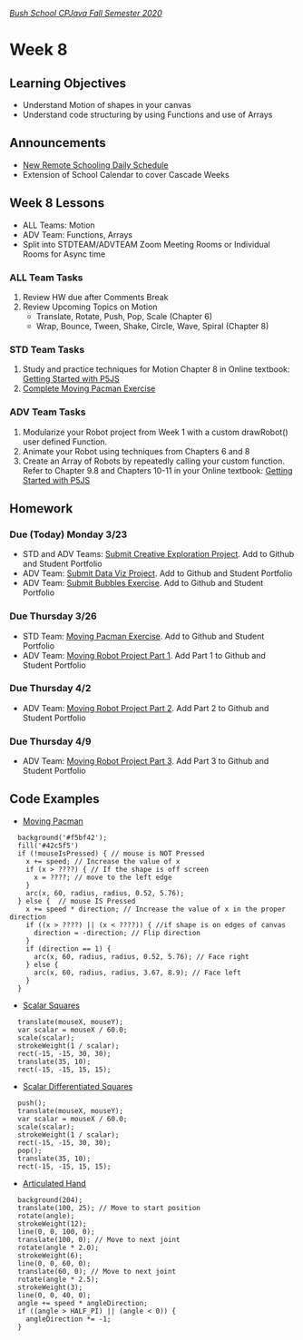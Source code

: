 [_Bush School CPJava Fall Semester 2020_](https://chandrunarayan.github.io/cpjava/)

# Week 8

## Learning Objectives
* Understand Motion of shapes in your canvas
* Understand code structuring by using Functions and use of Arrays

## Announcements
* [New Remote Schooling Daily Schedule](https://bush.myschoolapp.com/ftpimages/409/download/download_4431973.pdf)
* Extension of School Calendar to cover Cascade Weeks

## Week 8 Lessons
* ALL Teams: Motion
* ADV Team:  Functions, Arrays
* Split into STDTEAM/ADVTEAM Zoom Meeting Rooms or Individual Rooms for Async time 

### ALL Team Tasks
1. Review HW due after Comments Break 
1. Review Upcoming Topics on Motion
   *  Translate, Rotate, Push, Pop, Scale (Chapter 6)
   *  Wrap, Bounce, Tween, Shake, Circle, Wave, Spiral (Chapter 8)

### STD Team Tasks

1. Study and practice techniques for Motion Chapter 8 in Online textbook: [Getting Started with P5JS](https://drive.google.com/drive/u/2/folders/15GK0VESxqTvYGst9EtvILshb0MGlO4c5)
1. [Complete Moving Pacman Exercise](code/moving_pacman.md)

### ADV Team Tasks
1. Modularize your Robot project from Week 1 with a custom drawRobot() user defined Function.
1. Animate your Robot using techniques from Chapters 6 and 8
1. Create an Array of Robots by repeatedly calling your custom function. Refer to Chapter 9.8 and Chapters 10-11 in your Online textbook: [Getting Started with P5JS](https://drive.google.com/drive/u/2/folders/15GK0VESxqTvYGst9EtvILshb0MGlO4c5)

## Homework

### Due (Today) Monday 3/23
* STD and ADV Teams: [Submit Creative Exploration Project](../week4/homework/creativity-exploration.md). Add to Github and Student Portfolio
* ADV Team: [Submit Data Viz Project](../week5/homework/data-visualization.md). Add to Github and Student Portfolio
* ADV Team: [Submit Bubbles Exercise](../week7/code/exploding_bubbles.md). Add to Github and Student Portfolio

### Due Thursday 3/26
* STD Team: [Moving Pacman Exercise](code/moving_pacman.md). Add to Github and Student Portfolio
* ADV Team: [Moving Robot Project Part 1](code/moving_robot.md). Add Part 1 to Github and Student Portfolio

### Due Thursday 4/2
* ADV Team: [Moving Robot Project Part 2](code/moving_robot.md). Add Part 2 to Github and Student Portfolio

### Due Thursday 4/9
* ADV Team: [Moving Robot Project Part 3](code/moving_robot.md). Add Part 3 to Github and Student Portfolio

## Code Examples
* [Moving Pacman](code/movingPacman)
````
  background('#f5bf42');
  fill('#42c5f5')
  if (!mouseIsPressed) { // mouse is NOT Pressed
    x += speed; // Increase the value of x
    if (x > ????) { // If the shape is off screen
      x = ????; // move to the left edge
    }
    arc(x, 60, radius, radius, 0.52, 5.76);
  } else {  // mouse IS Pressed
    x += speed * direction; // Increase the value of x in the proper direction
    if ((x > ????) || (x < ????)) { //if shape is on edges of canvas
      direction = -direction; // Flip direction
    }
    if (direction == 1) {
      arc(x, 60, radius, radius, 0.52, 5.76); // Face right
    } else {
      arc(x, 60, radius, radius, 3.67, 8.9); // Face left
    }
  }
````
* [Scalar Squares](code/scalarSquares)
````
  translate(mouseX, mouseY);
  var scalar = mouseX / 60.0;
  scale(scalar);
  strokeWeight(1 / scalar);
  rect(-15, -15, 30, 30);
  translate(35, 10);
  rect(-15, -15, 15, 15);
````  
* [Scalar Differentiated Squares](code/scalarSquaresPP)
````
  push();
  translate(mouseX, mouseY);
  var scalar = mouseX / 60.0;
  scale(scalar);
  strokeWeight(1 / scalar);
  rect(-15, -15, 30, 30);
  pop();
  translate(35, 10);
  rect(-15, -15, 15, 15);
````
* [Articulated Hand](code/articulateHand)
````
  background(204);
  translate(100, 25); // Move to start position
  rotate(angle);
  strokeWeight(12);
  line(0, 0, 100, 0);
  translate(100, 0); // Move to next joint
  rotate(angle * 2.0);
  strokeWeight(6);
  line(0, 0, 60, 0);
  translate(60, 0); // Move to next joint
  rotate(angle * 2.5);
  strokeWeight(3);
  line(0, 0, 40, 0);
  angle += speed * angleDirection;
  if ((angle > HALF_PI) || (angle < 0)) {
    angleDirection *= -1;
  }
````

